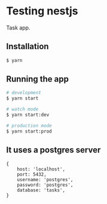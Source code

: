 # Testing nestjs

Task app.

## Installation

```bash
$ yarn
```

## Running the app

```bash
# development
$ yarn start

# watch mode
$ yarn start:dev

# production mode
$ yarn start:prod
```

## It uses a postgres server

```
{
    host: 'localhost',
    port: 5432,
    username: 'postgres',
    password: 'postgres',
    database: 'tasks',
}
```
